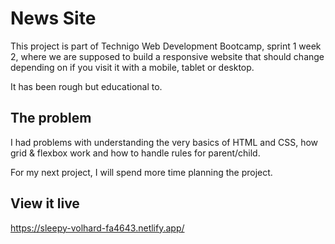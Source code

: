 # News Site


This project is part of Technigo Web Development Bootcamp, sprint 1 week 2, where we are supposed to build a responsive website
that should change depending on if you visit it with a mobile, tablet or desktop.

It has been rough but educational to. 


## The problem

I had problems with understanding the very basics of HTML and CSS, how grid & flexbox work and how to handle rules for parent/child. 

For my next project, I will spend more time planning the project.

## View it live

https://sleepy-volhard-fa4643.netlify.app/


